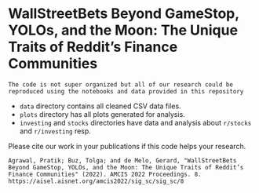 # WallStreetBets Beyond GameStop, YOLOs, and the Moon: The Unique Traits of Reddit’s Finance Communities

`The code is not super organized but all of our research could be reproduced using the notebooks and data provided in this repository`

* `data` directory contains all cleaned CSV data files.
* `plots` directory has all plots generated for analysis.
* `investing` and `stocks` directories have data and analysis about `r/stocks` and `r/investing` resp.

Please cite our work in your publications if this code helps your research.

```
Agrawal, Pratik; Buz, Tolga; and de Melo, Gerard, "WallStreetBets Beyond GameStop, YOLOs, and the Moon: The Unique Traits of Reddit’s Finance Communities" (2022). AMCIS 2022 Proceedings. 8.
https://aisel.aisnet.org/amcis2022/sig_sc/sig_sc/8
```